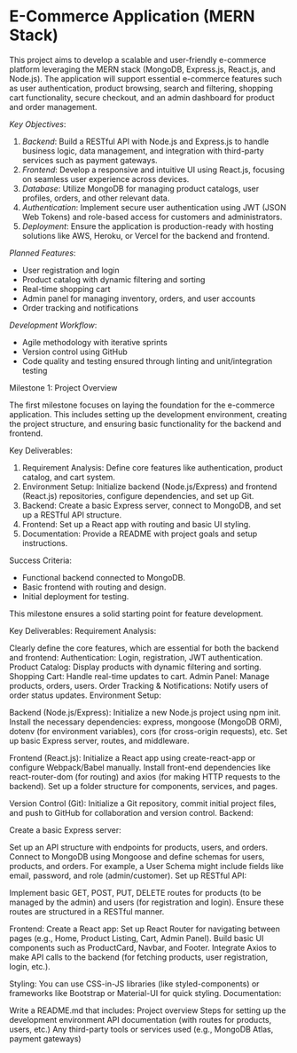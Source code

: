 
# E-Commerce Application (MERN Stack)

This project aims to develop a scalable and user-friendly e-commerce platform leveraging the MERN stack (MongoDB, Express.js, React.js, and Node.js). The application will support essential e-commerce features such as user authentication, product browsing, search and filtering, shopping cart functionality, secure checkout, and an admin dashboard for product and order management. 

*Key Objectives*:
1. *Backend*: Build a RESTful API with Node.js and Express.js to handle business logic, data management, and integration with third-party services such as payment gateways.
2. *Frontend*: Develop a responsive and intuitive UI using React.js, focusing on seamless user experience across devices.
3. *Database*: Utilize MongoDB for managing product catalogs, user profiles, orders, and other relevant data.
4. *Authentication*: Implement secure user authentication using JWT (JSON Web Tokens) and role-based access for customers and administrators.
5. *Deployment*: Ensure the application is production-ready with hosting solutions like AWS, Heroku, or Vercel for the backend and frontend.

*Planned Features*:
- User registration and login
- Product catalog with dynamic filtering and sorting
- Real-time shopping cart
- Admin panel for managing inventory, orders, and user accounts
- Order tracking and notifications

*Development Workflow*:
- Agile methodology with iterative sprints
- Version control using GitHub
- Code quality and testing ensured through linting and unit/integration testing

Milestone 1: Project Overview

The first milestone focuses on laying the foundation for the e-commerce application. This includes setting up the development environment, creating the project structure, and ensuring basic functionality for the backend and frontend.

 Key Deliverables:
1. Requirement Analysis: Define core features like authentication, product catalog, and cart system.
2. Environment Setup: Initialize backend (Node.js/Express) and frontend (React.js) repositories, configure dependencies, and set up Git.
3. Backend: Create a basic Express server, connect to MongoDB, and set up a RESTful API structure.
4. Frontend: Set up a React app with routing and basic UI styling.
5. Documentation: Provide a README with project goals and setup instructions.

 Success Criteria:
- Functional backend connected to MongoDB.
- Basic frontend with routing and design.
- Initial deployment for testing. 

This milestone ensures a solid starting point for feature development.

Key Deliverables:
Requirement Analysis:

Clearly define the core features, which are essential for both the backend and frontend:
Authentication: Login, registration, JWT authentication.
Product Catalog: Display products with dynamic filtering and sorting.
Shopping Cart: Handle real-time updates to cart.
Admin Panel: Manage products, orders, users.
Order Tracking & Notifications: Notify users of order status updates.
Environment Setup:

Backend (Node.js/Express):
Initialize a new Node.js project using npm init.
Install the necessary dependencies: express, mongoose (MongoDB ORM), dotenv (for environment variables), cors (for cross-origin requests), etc.
Set up basic Express server, routes, and middleware.

Frontend (React.js):
Initialize a React app using create-react-app or configure Webpack/Babel manually.
Install front-end dependencies like react-router-dom (for routing) and axios (for making HTTP requests to the backend).
Set up a folder structure for components, services, and pages.

Version Control (Git):
Initialize a Git repository, commit initial project files, and push to GitHub for collaboration and version control.
Backend:

Create a basic Express server:

Set up an API structure with endpoints for products, users, and orders.
Connect to MongoDB using Mongoose and define schemas for users, products, and orders.
For example, a User Schema might include fields like email, password, and role (admin/customer).
Set up RESTful API:

Implement basic GET, POST, PUT, DELETE routes for products (to be managed by the admin) and users (for registration and login).
Ensure these routes are structured in a RESTful manner.

Frontend:
Create a React app:
Set up React Router for navigating between pages (e.g., Home, Product Listing, Cart, Admin Panel).
Build basic UI components such as ProductCard, Navbar, and Footer.
Integrate Axios to make API calls to the backend (for fetching products, user registration, login, etc.).

Styling:
You can use CSS-in-JS libraries (like styled-components) or frameworks like Bootstrap or Material-UI for quick styling.
Documentation:

Write a README.md that includes:
Project overview
Steps for setting up the development environment
API documentation (with routes for products, users, etc.)
Any third-party tools or services used (e.g., MongoDB Atlas, payment gateways)

